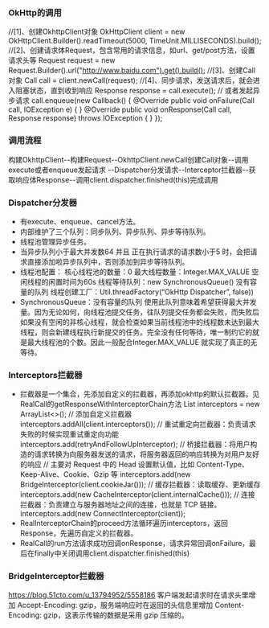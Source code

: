 ### OkHttp的调用
//[1]、创建OkhttpClient对象
OkHttpClient client = new OkHttpClient.Builder().readTimeout(5000, TimeUnit.MILLISECONDS).build();
//[2]、创建请求体Request，包含常用的请求信息，如url、get/post方法，设置请求头等
Request request = new Request.Builder().url("http://www.baidu.com").get().build();
//[3]、创建Call对象
Call call = client.newCall(request);
//[4]、同步请求，发送请求后，就会进入阻塞状态，直到收到响应
Response response = call.execute();
// 或者发起异步请求
call.enqueue(new Callback() {
    @Override
    public void onFailure(Call call, IOException e) {
    }
    @Override
    public void onResponse(Call call, Response response) throws IOException {
    }
}); 

### 调用流程
构建OkhttpClient--构建Request--OkhttpClient.newCall创建Call对象--调用execute或者enqueue发起请求
--Dispatcher分发请求--Interceptor拦截器--获取响应体Response--调用client.dispatcher.finished(this)完成调用

### Dispatcher分发器
* 有execute、enqueue、cancel方法。
* 内部维护了三个队列：同步队列、异步队列、异步等待队列。
* 线程池管理异步任务。
* 当异步队列小于最大并发数64 并且 正在执行请求的请求数小于5 时，会把请求直接添加啦异步队列中，否则添加到异步等待队列。
* 线程池配置：
核心线程池的数量：0
最大线程数量：Integer.MAX_VALUE
空闲线程的闲置时间为60s
线程等待队列：new SynchronousQueue() 没有容量的队列
线程创建工厂：Util.threadFactory(“OkHttp Dispatcher”, false))
* SynchronousQueue：没有容量的队列
使用此队列意味着希望获得最大并发量。因为无论如何，向线程池提交任务，往队列提交任务都会失败，而失败后如果没有空闲的非核心线程，就会检查如果当前线程池中的线程数未达到最大线程，则会新建线程执行新提交的任务。完全没有任何等待，唯一制约它的就是最大线程池的个数。因此一般配合Integer.MAX_VALUE 就实现了真正的无等待。

### Interceptors拦截器
* 拦截器是一个集合，先添加自定义的拦截器，再添加okhttp的默认拦截器。见RealCall的getResponseWithInterceptorChain方法
List<Interceptor> interceptors = new ArrayList<>();
// 添加自定义拦截器
interceptors.addAll(client.interceptors());
// 重试重定向拦截器：负责请求失败的时候实现重试重定向功能
interceptors.add(retryAndFollowUpInterceptor);
// 桥接拦截器：将用户构造的请求转换为向服务器发送的请求，将服务器返回的响应转换为对用户友好的响应
// 主要对 Request 中的 Head 设置默认值，比如 Content-Type、Keep-Alive、Cookie、Gzip 等
interceptors.add(new BridgeInterceptor(client.cookieJar()));
// 缓存拦截器：读取缓存、更新缓存
interceptors.add(new CacheInterceptor(client.internalCache()));
// 连接拦截器：负责建立与服务器地址之间的连接，也就是 TCP 链接。
interceptors.add(new ConnectInterceptor(client));
* RealInterceptorChain的proceed方法循环遍历interceptors，返回Response，先遍历自定义的拦截器。
* RealCall的run方法请求成功回调onResponse，请求异常回调onFailure，最后在finally中关闭调用client.dispatcher.finished(this)

### BridgeInterceptor拦截器
https://blog.51cto.com/u_13794952/5558186
客户端发起请求时在请求头里增加 Accept-Encoding: gzip，服务端响应时在返回的头信息里增加 Content-Encoding: gzip，这表示传输的数据是采用 gzip 压缩的。















